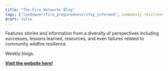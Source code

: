 ```yaml
---
title: "The Fire Networks Blog"
tags: ["landowner/fire_preparedness/stay_informed", community resilience, fire and forestry groups]
draft: false
---
```


Features stories and information from a diversity of perspectives including successes, lessons learned, resources, and even failures related to community wildfire resilience.

Weekly blogs.

[**Visit the website here!**](https://fireadaptednetwork.org/blog/)

